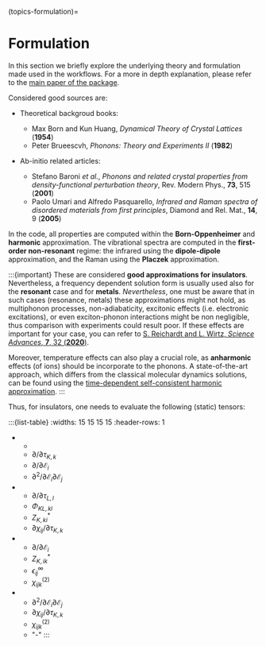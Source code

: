 (topics-formulation)=

# Formulation

In this section we briefly explore the underlying theory and formulation made used in the workflows.
For a more in depth explanation, please refer to the [main paper of the package](https://doi.org/10.1038/s41524-024-01236-3).

Considered good sources are:

- Theoretical backgroud books:

    - Max Born and Kun Huang, _Dynamical Theory of Crystal Lattices_ (__1954__)
    - Peter Brueescvh, _Phonons: Theory and Experiments II_ (__1982__)

- Ab-initio related articles:

    - Stefano Baroni _et al._, _Phonons and related crystal properties from density-functional perturbation theory_, Rev. Modern Phys., __73__, 515 (__2001__)
    - Paolo Umari and Alfredo Pasquarello, _Infrared and Raman spectra of disordered materials from first principles_, Diamond and Rel. Mat., __14__, 9 (__2005__)

In the code, all properties are computed within the __Born-Oppenheimer__ and __harmonic__ approximation.
The vibrational spectra are computed in the __first-order non-resonant__ regime: the infrared using the __dipole-dipole__ approximation, and the Raman using the __Placzek__ approximation.

:::{important}
These are considered __good approximations for insulators__. Nevertheless, a frequency dependent solution form is usually used also for the __resonant__ case and for __metals__. _Nevertheless_, one must be aware that in such cases (resonance, metals) these approximations might not hold, as multiphonon processes, non-adiabaticity, excitonic effects (i.e. electronic excitations), or even exciton-phonon interactions might be non negligible, thus comparison with experiments could result poor. If these effects are important for your case, you can refer to [S. Reichardt and L. Wirtz, _Science Advances_, **7**, 32 (__2020__)](https://www.science.org/doi/10.1126/sciadv.abb5915).

Moreover, temperature effects can also play a crucial role, as __anharmonic__ effects (of ions) should be incorporate to the phonons. A state-of-the-art approach, which differs from the classical molecular dynamics solutions, can be found using the [time-dependent self-consistent harmonic approximation](https://journals.aps.org/prb/abstract/10.1103/PhysRevB.103.104305).
:::

Thus, for insulators, one needs to evaluate the following (static) tensors:

:::{list-table}
:widths: 15 15 15 15
:header-rows: 1

*   -
    - $\partial/\partial \tau_{K,k}$
    - $\partial/\partial \mathcal{E}_i$
    - $\partial^2/\partial \mathcal{E}_i \partial \mathcal{E}_j$
*   - $\partial/\partial \tau_{L,l}$
    - $\Phi_{KL,kl}$
    - $Z^*_{K,ki}$
    - $\partial \chi_{ij}/\partial \tau_{K,k}$
*   - $\partial/\partial \mathcal{E}_i$
    - $Z^*_{K,ik}$
    - $\epsilon^{\infty}_{ij}$
    - $\chi^{(2)}_{ijk}$
*   - $\partial^2/\partial \mathcal{E}_i \partial \mathcal{E}_j$
    - $\partial \chi_{ij}/\partial \tau_{K,k}$
    - $\chi^{(2)}_{ijk}$
    - "-"
:::
